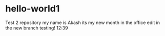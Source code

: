# hello-world1
Test 2 repository 
my name is Akash its my new month in the office
edit in the new branch testing! 12:39
